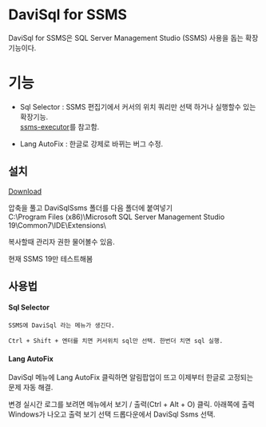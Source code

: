 # DaviSql for SSMS

DaviSql for SSMS은 SQL Server Management Studio (SSMS) 사용을 돕는 확장기능이다.


# 기능
- Sql Selector : SSMS 편집기에서 커서의 위치 쿼리만 선택 하거나 실행할수 있는 확장기능.  
                [ssms-executor](https://github.com/devvcat/ssms-executor)를 참고함.

- Lang AutoFix : 한글로 강제로 바뀌는 버그 수정. 

## 설치
[Download](https://github.com/grimhang/DaviSqlSsms/releases/download/V0.9/DaviSqlSsms_V0.9.2.zip)

압축을 풀고 DaviSqlSsms 폴더를  다음 폴더에 붙여넣기  
 C:\Program Files (x86)\Microsoft SQL Server Management Studio 19\Common7\IDE\Extensions\  


복사할때 관리자 권한 물어볼수 있음.

현재 SSMS 19만 테스트해봄


## 사용법

#### Sql Selector
    SSMS에 DaviSql 라는 메뉴가 생긴다.  

    Ctrl + Shift + 엔터를 치면 커서위치 sql만 선택. 한번더 치면 sql 실행.

#### Lang AutoFix
DaviSql 메뉴에 Lang AutoFix 클릭하면 알림팝업이 뜨고 이제부터 한글로 고정되는 문제 자동 해결.  

변경 실시간 로그를 보려면 메뉴에서 보기 / 출력(Ctrl + Alt + O) 클릭. 
아래쪽에 출력 Windows가 나오고 출력 보기 선택 드롭다운에서 DaviSql Ssms 선택.